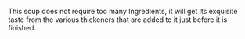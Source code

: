 This soup does not require too many Ingredients, it will get its exquisite taste from the various thickeners that are added to it just before it is finished.